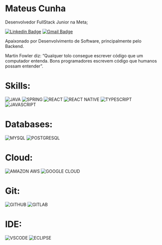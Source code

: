 # Mateus Cunha 

Desenvolvedor FullStack Junior na Meta;

[![Linkedin Badge](https://img.shields.io/badge/LinkedIn-0077B5?style=for-the-badge&logo=linkedin&logoColor=white//www.linkedin.com/in/cunhadev/)](https://www.linkedin.com/in/cunhadev/) 
[![Gmail Badge](https://img.shields.io/badge/Gmail-D14836?style=for-the-badge&logo=gmail&logoColor=white&link=mailto:dev.mateuscunha@gmail.com)](mailto:dev.mateuscunha@gmail.com)

Apaixonado por Desenvolvimento de Software, principalmente pelo Backend.

Martin Fowler diz:
“Qualquer tolo consegue escrever código que um computador entenda. Bons programadores escrevem código que humanos possam entender”.

# Skills:

![JAVA](https://img.shields.io/badge/Java-e00000?style=for-the-badge&logo=java&logoColor=white)
![SPRING](https://img.shields.io/badge/Spring-6DB33F?style=for-the-badge&logo=spring&logoColor=white)
![REACT](https://img.shields.io/badge/React-20232A?style=for-the-badge&logo=react&logoColor=61DAFB)
![REACT NATIVE](https://img.shields.io/badge/React_Native-20232A?style=for-the-badge&logo=react&logoColor=61DAFB)
![TYPESCRIPT](https://img.shields.io/badge/TypeScript-blue?style=for-the-badge&logo=typescript&logoColor=white)
![JAVASCRIPT](https://img.shields.io/badge/JavaScript-gold?style=for-the-badge&logo=javascript&logoColor=black)

# Databases:

![MYSQL](https://img.shields.io/badge/MySQL-003399?style=for-the-badge&logo=mysql&logoColor=white)
![POSTGRESQL](https://img.shields.io/badge/PostgreSQL-316192?style=for-the-badge&logo=postgresql&logoColor=white)

# Cloud:

![AMAZON AWS](https://img.shields.io/badge/Amazon_AWS-232F3E?style=for-the-badge&logo=amazon-aws&logoColor=white)
![GOOGLE CLOUD](https://img.shields.io/badge/Google_Cloud-4285F4?style=for-the-badge&logo=google-cloud&logoColor=white)

# Git:

![GITHUB](https://img.shields.io/badge/GitHub-100000?style=for-the-badge&logo=github&logoColor=white)
![GITLAB](https://img.shields.io/badge/GitLab-330F63?style=for-the-badge&logo=gitlab&logoColor=white)

# IDE:

![VSCODE](https://img.shields.io/badge/VS%20CODE-E34F26?style=for-the-badge&logo=visual%20studio%20code&logoColor=white)
![ECLIPSE](https://img.shields.io/badge/ECLIPSE-0039e6?style=for-the-badge&logo=eclipse&logoColor=white)

